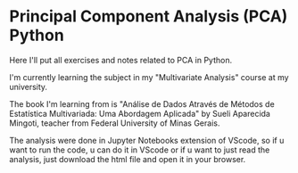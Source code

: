 # Principal Component Analysis (PCA) Python

Here I'll put all exercises and notes related to PCA in Python.

I'm currently learning the subject in my "Multivariate Analysis" course at my university.

The book I'm learning from is "Análise de Dados Através de Métodos de Estatística Multivariada: Uma Abordagem Aplicada" by Sueli Aparecida Mingoti, teacher from Federal University of Minas Gerais.

The analysis were done in Jupyter Notebooks extension of VScode, so if u want to run the code, u can do it in VScode or if u want to just read the analysis, just download the html file and open it in your browser.